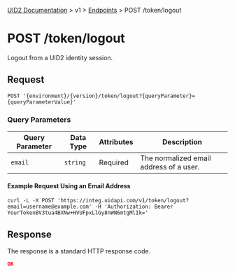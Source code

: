 [UID2 Documentation](../../README.md) > v1 > [Endpoints](./README.md) > POST /token/logout

# POST /token/logout
Logout from a UID2 identity session.

## Request 

```POST '{environment}/{version}/token/logout?{queryParameter}={queryParameterValue}'```

###  Query Parameters

| Query Parameter | Data Type | Attributes | Description |
| --- | --- | --- | --- |
| `email` | `string` | Required | The normalized email address of a user. |

#### Example Request Using an Email Address

```curl
curl -L -X POST 'https://integ.uidapi.com/v1/token/logout?email=username@example.com' -H 'Authorization: Bearer YourTokenBV3tua4BXNw+HVUFpxLlGy8nWN6mtgMlIk='
```

## Response

The response is a standard HTTP response code.


```json
OK
```
